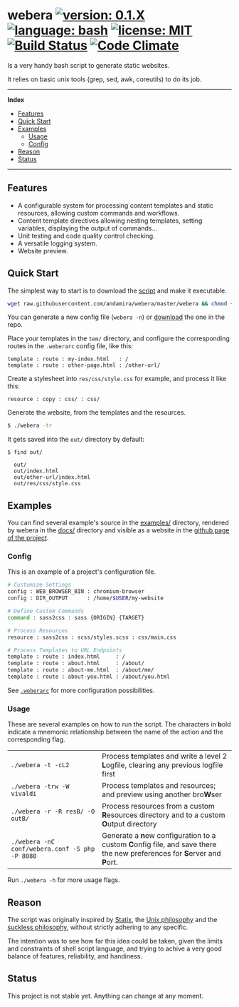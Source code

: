 # webera [![version: 0.1.X](https://img.shields.io/badge/version-0.1.X-yellow.svg?style=flat-square)](#status) [![language: bash](https://img.shields.io/badge/language-bash-blue.svg?style=flat-square)]() [![license: MIT](https://img.shields.io/badge/license-MIT-blue.svg?style=flat-square)](https://github.com/andamira/webera/blob/master/LICENSE.md) [![Build Status](https://img.shields.io/travis/andamira/webera/master.svg?style=flat-square)](https://travis-ci.org/andamira/webera) [![Code Climate](https://img.shields.io/codeclimate/github/andamira/webera.svg?style=flat-square)](https://codeclimate.com/github/andamira/webera)

Is a very handy bash script to generate static websites.

It relies on basic unix tools (grep, sed, awk, coreutils) to do its job.

---

**Index**

- [Features](#features)
- [Quick Start](#quick-start)
- [Examples](#examples)
  - [Usage](#usage)
  - [Config](#config)
- [Reason](#reason)
- [Status](#status)

---

## Features

- A configurable system for processing content templates and
  static resources, allowing custom commands and workflows.
- Content template directives allowing nesting templates,
  setting variables, displaying the output of commands...
- Unit testing and code quality control checking.
- A versatile logging system.
- Website preview.

## Quick Start

The simplest way to start is to download the
[script](https://raw.githubusercontent.com/andamira/webera/master/webera)
and make it executable.

```sh
wget raw.githubusercontent.com/andamira/webera/master/webera && chmod +x webera
```

You can generate a new config file (`webera -n`) or
[download](https://raw.githubusercontent.com/andamira/webera/master/.weberarc)
the one in the repo.

Place your templates in the `tem/` directory, and configure the
corresponding routes in the `.weberarc` config file, like this:

```
template : route : my-index.html   : /
template : route : other-page.html : /other-url/
```

Create a stylesheet into `res/css/style.css` for example,
and process it like this:

```
resource : copy : css/ : css/
```

Generate the website, from the templates and the resources.

```sh
$ ./webera -tr

```

It gets saved into the `out/` directory by default:
```
$ find out/

  out/
  out/index.html
  out/other-url/index.html
  out/res/css/style.css
```

## Examples

You can find several example's source in the [examples/](https://github.com/andamira/webera/tree/master/examples) directory, rendered by webera in the [docs/](https://github.com/andamira/webera/tree/master/docs) directory and visible as a website in the [github page of the project](https://andamira.github.io/webera/examples/).

### Config

This is an example of a project's configuration file.

```bash
# Customize Settings
config : WEB_BROWSER_BIN : chromium-browser
config : DIR_OUTPUT      : /home/$USER/my-website

# Define Custom Commands
command : sass2css : sass {ORIGIN} {TARGET}

# Process Resources
resource : sass2css : scss/styles.scss : css/main.css

# Process Templates to URL Endpoints
template : route : index.html     : /
template : route : about.html     : /about/
template : route : about-me.html  : /about/me/
template : route : about-you.html : /about/you.html
```

See [`.weberarc`](https://github.com/andamira/webera/blob/master/.weberarc) for more configuration possibilities.


### Usage

These are several examples on how to run the script.
The characters in **b**old indicate a mnemonic relationship
between the name of the action and the corresponding flag.

<table><tbody>

<tr>
  <td><code>./webera -t -cL2</code></td>

  <td>Process <b>t</b>emplates and write a level 2
  <b>L</b>ogfile, clearing any previous logfile first</td>
</tr>

<tr>
  <td><code>./webera -trw -W vivaldi</code></td>

  <td>Process templates and resources; and preview using
  another bro<b>W</b>ser</td>
</tr>

<tr>
  <td><code>./webera -r -R resB/ -O outB/</code></td>

  <td>Process resources from a custom <b>R</b>esources directory
  and to a custom <b>O</b>utput directory</td>
</tr>

<tr>
  <td><code>./webera -nC conf/webera.conf -S php -P 8080</code></td>

  <td>Generate a <b>n</b>ew configuration to a custom
    <b>C</b>onfig file, and save there the new preferences
    for <b>S</b>erver and <b>P</b>ort.
  </td>
</tr>

</tbody></table>

Run `./webera -h` for more usage flags.


## Reason

The script was originally inspired by
[Statix](https://gist.github.com/plugnburn/c2f7cc3807e8934b179e),
the [Unix philosophy](https://en.wikipedia.org/wiki/Unix_philosophy)
and the [suckless philosophy](http://suckless.org/philosophy),
without strictly adhering to any specific.

The intention was to see how far this idea could be taken,
given the limits and constraints of shell script language,
and trying to achive a very good balance of features,
reliability, and handiness.


## Status

This project is not stable yet. Anything can change at any moment.
